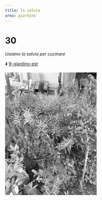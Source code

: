 ```yaml
---
title: la salvia
area: giardino
---
```

# 30
_Usiamo la salvia per cucinare_

⬇️ [9-giardino-est](9-giardino-est.md)

![foto_15](_assets/preview/foto_15.jpg)